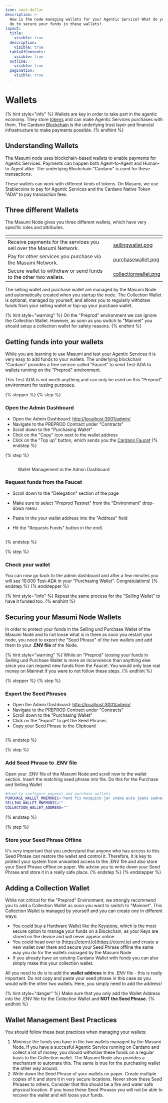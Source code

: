```yaml
---
icon: sack-dollar
description: >-
  How is the node managing wallets for your Agentic Service? What do you need to
  do to secure your funds in these wallets?
layout:
  title:
    visible: true
  description:
    visible: true
  tableOfContents:
    visible: true
  outline:
    visible: true
  pagination:
    visible: true
---
```


# Wallets

{% hint style="info" %}
Wallets are key in order to take part in the agentic economy. They store [tokens](token.md) and can make Agentic Services purchases with them. The Cardano [Blockchain](blockchain.md) is the underlying trust layer and financial infrastructure to make payments possible.
{% endhint %}

## Understanding Wallets

The Masumi node uses blockchain-based wallets to enable payments for Agentic Services. Payments can happen both Agent-to-Agent and Human-to-Agent alike. The underlying Blockchain "Cardano" is used for these transactions.

These wallets can work with different kinds of tokens. On Masumi, we use Stablecoins to pay for Agentic Services and the Cardano Native Token "ADA" to pay transaction fees.

## Three different Wallets

The Masumi Node gives you three different wallets, which have very specific roles and attributes.

<table data-view="cards"><thead><tr><th></th><th data-hidden data-card-cover data-type="files"></th></tr></thead><tbody><tr><td>Receive payments for the services you sell over the Masumi Network.</td><td><a href="../.gitbook/assets/sellingwallet.png">sellingwallet.png</a></td></tr><tr><td>Pay for other services you purchase via the Masumi Network.</td><td><a href="../.gitbook/assets/purchasewallet.png">purchasewallet.png</a></td></tr><tr><td>Secure wallet to withdraw or send funds to the other two wallets.</td><td><a href="../.gitbook/assets/collectionwallet.png">collectionwallet.png</a></td></tr></tbody></table>

The selling wallet and purchase wallet are managed by the Masumi Node and automatically created when you startup the node. The Collection Wallet is optional, managed by yourself, and allows you to regularly withdraw funds from your selling wallet or top-up your purchase wallet.

{% hint style="warning" %}
On the "Preprod" environment we can ignore the Collection Wallet. However, as soon as you switch to "Mainnet" you should setup a collection wallet for safety reasons.
{% endhint %}

## Getting funds into your wallets

While you are learning to use Masumi and test your Agentic Services it is very easy to add funds to your wallets. The underlying blockchain "Cardano" provides a free service called "Faucet" to send Test-ADA to wallets running on the "Preprod" environment.

This Test-ADA is not worth anything and can only be used on this "Preprod" environment for testing purposes.

{% stepper %}
{% step %}
### Open the Admin Dashboard

* Open the Admin Dashboard: [http://localhost:3001/admin/](http://localhost:3001/admin/)
* Navigate to the PREPROD Contract under "Contracts"
* Scroll down to the "Purchasing Wallet"
* Click on the "Copy" icon next to the wallet address
* Click on the "Top up" button, which sends you the [Cardano Faucet](https://docs.cardano.org/cardano-testnets/tools/faucet)
{% endstep %}

{% step %}
<figure><img src="../.gitbook/assets/admin dashboard wallet.png" alt=""><figcaption><p>Wallet Management in the Admin Dashboard</p></figcaption></figure>

### Request funds from the Faucet

* Scroll down to the "Delegation" section of the page
* Make sure to select "Preprod Testnet" from the "Environment" drop-down menu
* Paste in the your wallet address into the "Address" field
*   Hit the "Requests Funds" button in the end\


    <figure><img src="../.gitbook/assets/faucet.png" alt=""><figcaption></figcaption></figure>
{% endstep %}

{% step %}
### Check your wallet

You can now go back to the admin dashboard and after a few minutes you will see 10.000 Test-ADA in your "Purchasing Wallet". Congratulations!
{% endstep %}
{% endstepper %}

{% hint style="info" %}
Repeat the same process for the "Selling Wallet" to have it funded too.
{% endhint %}

## Securing your Masumi Node Wallets

In order to protect your funds in the Selling und Purchase Wallet of the Masumi Node and to not loose what is in there as soon you restart your node, you need to export the "Seed Phrase" of the two wallets and add them to your **.ENV file** of the Node.

{% hint style="warning" %}
While on "Preprod" loosing your funds in Selling und Purchase Wallet is more an inconvience than anything else since you can request new funds from the Faucet. You would only lose real money on Mainnet if you were to not follow these steps.
{% endhint %}



{% stepper %}
{% step %}
### Export the Seed Phrases

* Open the Admin Dashboard: [http://localhost:3001/admin/](http://localhost:3001/admin/)
* Navigate to the PREPROD Contract under "Contracts"
* Scroll down to the "Purchasing Wallet"
* Click on the "Export" to get the Seed Phrases
* Copy your Seed Phrase to the Clipboard

<figure><img src="../.gitbook/assets/wallet secret.png" alt=""><figcaption></figcaption></figure>
{% endstep %}

{% step %}
### Add Seed Phrase to .ENV file

Open your .ENV file of the Masumi Node and scroll now to the wallet section. Insert the matching seed phrase into file. Do this for the Purchase and Selling Wallet

```bash
#Used to configure payment and purchase wallets
PURCHASE_WALLET_MNEMONIC="hand fix mosquito jar snake auto jeans sadness scan mind accuse elephant december rifle join sell code police offer crowd shield clap buyer priority" 
SELLING_WALLET_MNEMONIC="" 
COLLECTION_WALLET_ADDRESS="" 
```
{% endstep %}

{% step %}
### Store your Seed Phrase Offline

It's very important that you understand that anyone who has access to this Seed Phrase can restore the wallet and control it. Therefore, it is key to protect your system from unwanted access to the .ENV file and also store your Seed Phrase offline on paper. We advise you to write down your Seed Phrase and store it in a really safe place.
{% endstep %}
{% endstepper %}

## Adding a Collection Wallet

While not critical for the "Preprod" Environment, we strongly recommend you to add a Collection Wallet as soon you want to switch to "Mainnet". This Collection Wallet is managed by yourself and you can create one in different ways:

* You could buy a Hardware Wallet like the [Keystone](https://keyst.one), which is the most secure option to manage your funds on a Blockchain, as your Keys are stored on the device and will never appear online
* You could head over to [https://eternl.io](https://eternl.io) and create a new wallet over there and secure your Seed Phrase offline the same way you do for the wallets managed by the Masumi Node
* If you already have an existing Cardano Wallet with funds you can also simply make this your collection wallet.

All you need to do is to add the **wallet address** in the .ENV file - this is really important. Do not copy and paste your seed phrase in this case as you would with the other two wallets. Here, you simply need to add the address!

{% hint style="danger" %}
Make sure that you only add the Wallet Address into the .ENV file for the Collection Wallet and **NOT the Seed Phrase.**
{% endhint %}

## Wallet Management Best Practices

You should follow these best practices when managing your wallets:

1. Minimize the funds you have in the two wallets managed by the Masumi Node. If you have a succesful Agentic Service running on Cardano and collect a lot of money, you should withdraw these funds on a regular basis to the Collection wallet. The Masumi Node also provides a mechanism to automate this. The same is true for the purchasing wallet the other way around.
2. Write down the Seed Phrase of your wallets on paper. Create multiple copies of it and store it in very secure locations. Never show these Seed Phrases to others. Consider that this should be a fire and water safe physical location. If you loose these Seed Phrases you will not be able to recover the wallet and will loose your funds.

